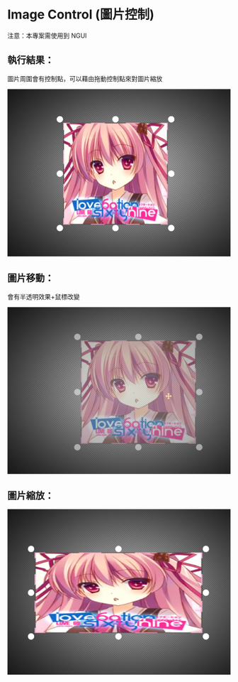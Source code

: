 # Image Control (圖片控制)

注意：本專案需使用到 NGUI

## 執行結果：

圖片周圍會有控制點，可以藉由拖動控制點來對圖片縮放

<img src="https://raw.githubusercontent.com/Lolikitty/Image_Control/master/Image%20Control/GitHub/A.jpg" />

## 圖片移動： 

會有半透明效果+鼠標改變

<img src="https://raw.githubusercontent.com/Lolikitty/Image_Control/master/Image%20Control/GitHub/B.jpg" />

## 圖片縮放：

<img src="https://raw.githubusercontent.com/Lolikitty/Image_Control/master/Image%20Control/GitHub/C.jpg" />


